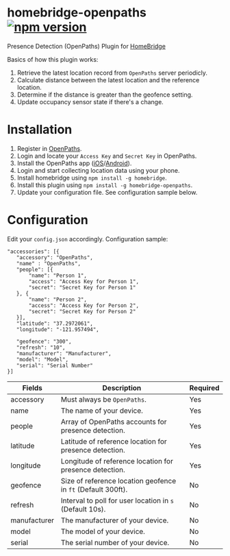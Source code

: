 # homebridge-openpaths [![npm version](https://badge.fury.io/js/homebridge-openpaths.svg)](https://badge.fury.io/js/homebridge-openpaths)
Presence Detection (OpenPaths) Plugin for [HomeBridge](https://github.com/nfarina/homebridge)

Basics of how this plugin works:<br>
1. Retrieve the latest location record from `OpenPaths` server periodicly.<br>
2. Calculate distance between the latest location and the reference location.<br>
3. Determine if the distance is greater than the geofence setting.<br>
4. Update occupancy sensor state if there's a change.<br>

# Installation
1. Register in [OpenPaths](https://openpaths.cc).
2. Login and locate your `Access Key` and `Secret Key` in OpenPaths.
3. Install the OpenPaths app ([iOS](https://itunes.apple.com/app/openpaths/id493605283)/[Android](https://play.google.com/store/apps/details?id=com.nytco.rnd.OpenPaths)).
4. Login and start collecting location data using your phone.
5. Install homebridge using `npm install -g homebridge`.
6. Install this plugin using `npm install -g homebridge-openpaths`.
7. Update your configuration file. See configuration sample below.

# Configuration
Edit your `config.json` accordingly. Configuration sample:
 ```
"accessories": [{
    "accessory": "OpenPaths",
    "name" : "OpenPaths",
    "people": [{
        "name": "Person 1",
        "access": "Access Key for Person 1",
        "secret": "Secret Key for Person 1"
    }, {
        "name": "Person 2",
        "access": "Access Key for Person 2",
        "secret": "Secret Key for Person 2"
    }],
    "latitude": "37.2972061",
    "longitude": "-121.957494",

    "geofence": "300",
    "refresh": "10",
    "manufacturer": "Manufacturer",
    "model": "Model",
    "serial": "Serial Number"
}]
```

| Fields       | Description                                                   | Required |
|--------------|---------------------------------------------------------------|----------|
| accessory    | Must always be `OpenPaths`.                                   | Yes      |
| name         | The name of your device.                                      | Yes      |
| people       | Array of OpenPaths accounts for presence detection.           | Yes      |
| latitude     | Latitude of reference location for presence detection.        | Yes      |
| longitude    | Longitude of reference location for presence detection.       | Yes      |
| geofence     | Size of reference location geofence in `ft` (Default 300ft).  | No       |
| refresh      | Interval to poll for user location in `s` (Default 10s).      | No       |
| manufacturer | The manufacturer of your device.                              | No       |
| model        | The model of your device.                                     | No       |
| serial       | The serial number of your device.                             | No       |
